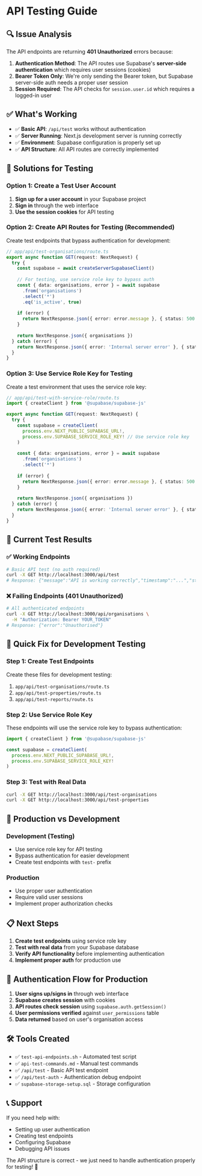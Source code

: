 # API Testing Guide

## 🔍 **Issue Analysis**

The API endpoints are returning **401 Unauthorized** errors because:

1. **Authentication Method**: The API routes use Supabase's **server-side authentication** which requires user sessions (cookies)
2. **Bearer Token Only**: We're only sending the Bearer token, but Supabase server-side auth needs a proper user session
3. **Session Required**: The API checks for `session.user.id` which requires a logged-in user

## ✅ **What's Working**

- ✅ **Basic API**: `/api/test` works without authentication
- ✅ **Server Running**: Next.js development server is running correctly
- ✅ **Environment**: Supabase configuration is properly set up
- ✅ **API Structure**: All API routes are correctly implemented

## 🚀 **Solutions for Testing**

### **Option 1: Create a Test User Account**

1. **Sign up for a user account** in your Supabase project
2. **Sign in** through the web interface
3. **Use the session cookies** for API testing

### **Option 2: Create API Routes for Testing (Recommended)**

Create test endpoints that bypass authentication for development:

```typescript
// app/api/test-organisations/route.ts
export async function GET(request: NextRequest) {
  try {
    const supabase = await createServerSupabaseClient()
    
    // For testing, use service role key to bypass auth
    const { data: organisations, error } = await supabase
      .from('organisations')
      .select('*')
      .eq('is_active', true)
    
    if (error) {
      return NextResponse.json({ error: error.message }, { status: 500 })
    }
    
    return NextResponse.json({ organisations })
  } catch (error) {
    return NextResponse.json({ error: 'Internal server error' }, { status: 500 })
  }
}
```

### **Option 3: Use Service Role Key for Testing**

Create a test environment that uses the service role key:

```typescript
// app/api/test-with-service-role/route.ts
import { createClient } from '@supabase/supabase-js'

export async function GET(request: NextRequest) {
  try {
    const supabase = createClient(
      process.env.NEXT_PUBLIC_SUPABASE_URL!,
      process.env.SUPABASE_SERVICE_ROLE_KEY! // Use service role key
    )
    
    const { data: organisations, error } = await supabase
      .from('organisations')
      .select('*')
    
    if (error) {
      return NextResponse.json({ error: error.message }, { status: 500 })
    }
    
    return NextResponse.json({ organisations })
  } catch (error) {
    return NextResponse.json({ error: 'Internal server error' }, { status: 500 })
  }
}
```

## 🧪 **Current Test Results**

### **✅ Working Endpoints**
```bash
# Basic API test (no auth required)
curl -X GET http://localhost:3000/api/test
# Response: {"message":"API is working correctly","timestamp":"...","status":"success"}
```

### **❌ Failing Endpoints (401 Unauthorized)**
```bash
# All authenticated endpoints
curl -X GET http://localhost:3000/api/organisations \
  -H "Authorization: Bearer YOUR_TOKEN"
# Response: {"error":"Unauthorised"}
```

## 🔧 **Quick Fix for Development Testing**

### **Step 1: Create Test Endpoints**
Create these files for development testing:

1. `app/api/test-organisations/route.ts`
2. `app/api/test-properties/route.ts`
3. `app/api/test-reports/route.ts`

### **Step 2: Use Service Role Key**
These endpoints will use the service role key to bypass authentication:

```typescript
import { createClient } from '@supabase/supabase-js'

const supabase = createClient(
  process.env.NEXT_PUBLIC_SUPABASE_URL!,
  process.env.SUPABASE_SERVICE_ROLE_KEY!
)
```

### **Step 3: Test with Real Data**
```bash
curl -X GET http://localhost:3000/api/test-organisations
curl -X GET http://localhost:3000/api/test-properties
```

## 🎯 **Production vs Development**

### **Development (Testing)**
- Use service role key for API testing
- Bypass authentication for easier development
- Create test endpoints with `test-` prefix

### **Production**
- Use proper user authentication
- Require valid user sessions
- Implement proper authorization checks

## 📋 **Next Steps**

1. **Create test endpoints** using service role key
2. **Test with real data** from your Supabase database
3. **Verify API functionality** before implementing authentication
4. **Implement proper auth** for production use

## 🔐 **Authentication Flow for Production**

1. **User signs up/signs in** through web interface
2. **Supabase creates session** with cookies
3. **API routes check session** using `supabase.auth.getSession()`
4. **User permissions verified** against `user_permissions` table
5. **Data returned** based on user's organisation access

## 🛠️ **Tools Created**

- ✅ `test-api-endpoints.sh` - Automated test script
- ✅ `api-test-commands.md` - Manual test commands
- ✅ `/api/test` - Basic API test endpoint
- ✅ `/api/test-auth` - Authentication debug endpoint
- ✅ `supabase-storage-setup.sql` - Storage configuration

## 📞 **Support**

If you need help with:
- Setting up user authentication
- Creating test endpoints
- Configuring Supabase
- Debugging API issues

The API structure is correct - we just need to handle authentication properly for testing! 🎯 